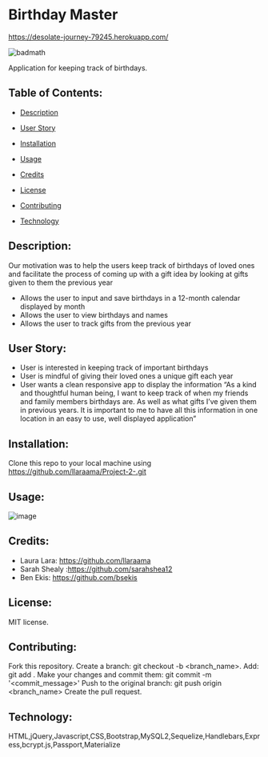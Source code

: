 # Birthday Master
https://desolate-journey-79245.herokuapp.com/

![badmath](https://img.shields.io/github/languages/top/llaraama/Project-2-)

Application for keeping track of birthdays.
 
 ## Table of Contents:
  * [Description](#Description)
 
  * [User Story](#User-Story)
  
  * [Installation](#Installation)

  * [Usage](#Usage)
  
  * [Credits](#Credits)

  * [License](#License)

  * [Contributing](#Contributing)

  * [Technology](#Technology)

## Description:
Our motivation was to help the users keep track of birthdays of loved ones and facilitate the process of coming up with a gift idea by looking at gifts given to them the previous year
* Allows the user to input and save birthdays in a 12-month calendar displayed by month
* Allows the user to view birthdays and names
* Allows the user to track gifts from the previous year


## User Story:
* User is interested in keeping track of important birthdays 
* User is mindful of giving their loved ones a unique gift each year
* User wants a clean responsive app to display the information
“As a kind and thoughtful human being, I want to keep track of when my friends and family members birthdays are. As well as what gifts I’ve given them in previous years. It is important to me to have all this information in one location in an easy to use, well displayed application” 



## Installation:
Clone this repo to your local machine using https://github.com/llaraama/Project-2-.git

## Usage:
![image](https://user-images.githubusercontent.com/62354759/89972989-36d83700-dc2d-11ea-8916-f23e56f154c4.png)


## Credits:
* Laura Lara: https://github.com/llaraama
* Sarah Shealy :https://github.com/sarahshea12 
* Ben Ekis: https://github.com/bsekis

## License:
MIT license.

## Contributing:
Fork this repository. Create a branch: git checkout -b <branch_name>. Add: git add . Make your changes and commit them: git commit -m '<commit_message>' Push to the original branch: git push origin <branch_name> Create the pull request.

## Technology:
HTML,jQuery,Javascript,CSS,Bootstrap,MySQL2,Sequelize,Handlebars,Express,bcrypt.js,Passport,Materialize



